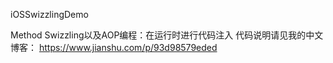 iOSSwizzlingDemo

Method Swizzling以及AOP编程：在运行时进行代码注入 代码说明请见我的中文博客： https://www.jianshu.com/p/93d98579eded

